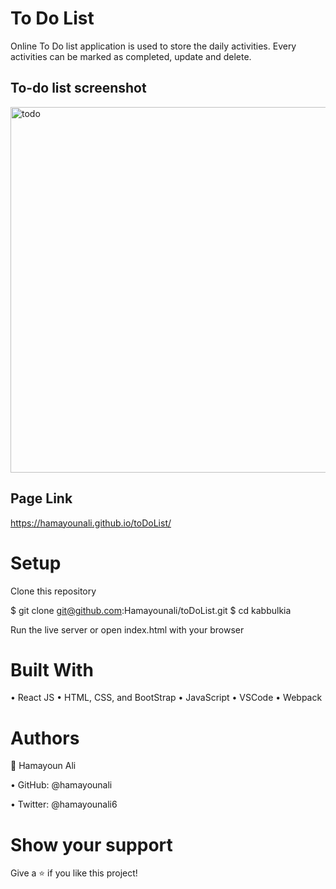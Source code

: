 # To Do List 
Online To Do list application is used to store the daily activities. Every activities can be marked as completed, update and delete. 

## To-do list screenshot
<img width="585" alt="todo" src="https://user-images.githubusercontent.com/22744775/178933348-dd954390-00e2-4e26-845c-aee2b778328d.PNG">

## Page Link 
https://hamayounali.github.io/toDoList/

# Setup
Clone this repository

$ git clone git@github.com:Hamayounali/toDoList.git
$ cd kabbulkia

Run the live server or open index.html with your browser

# Built With

• React JS
• HTML, CSS, and BootStrap
• JavaScript
• VSCode
• Webpack


# Authors
👤 Hamayoun Ali

• GitHub: @hamayounali

• Twitter: @hamayounali6


# Show your support
Give a ⭐️ if you like this project!
